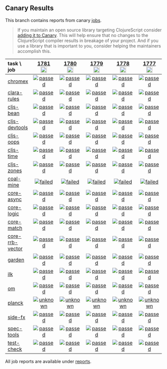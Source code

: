 ## Canary Results

This branch contains reports from canary [jobs](https://github.com/cljs-oss/canary/tree/jobs).

> If you maintain an open source library targeting ClojureScript consider [adding it to Canary](https://github.com/cljs-oss/canary/tree/master#how-to-participate). This will help ensure that no changes to the ClojureScript compiler results in breakage of your project. And if you use a library that is important to you, consider helping the maintainers accomplish this.

[//]: # (begin_overview_table)

| task \ job | <a href="reports/2021/05/18/job-001781-1.10.863-8ef4bd24" title="job #1781&#xA;&#xA;job&#xA;&#xA;requested by BinaryAge Bot (@babot) on 2021-05-18T11:53:31Z">1781<br/><img width=20 height=20 src="https://avatars.githubusercontent.com/u/1476765?v=4&s=60"></a> | <a href="reports/2021/05/17/job-001780-1.10.863-8ef4bd24" title="job #1780&#xA;&#xA;job&#xA;&#xA;requested by BinaryAge Bot (@babot) on 2021-05-17T11:09:34Z">1780<br/><img width=20 height=20 src="https://avatars.githubusercontent.com/u/1476765?v=4&s=60"></a> | <a href="reports/2021/05/15/job-001779-1.10.863-8ef4bd24" title="job #1779&#xA;&#xA;job&#xA;&#xA;requested by BinaryAge Bot (@babot) on 2021-05-15T11:09:18Z">1779<br/><img width=20 height=20 src="https://avatars.githubusercontent.com/u/1476765?v=4&s=60"></a> | <a href="reports/2021/05/14/job-001778-1.10.859-fc265c52" title="job #1778&#xA;&#xA;job&#xA;&#xA;requested by BinaryAge Bot (@babot) on 2021-05-14T11:09:10Z">1778<br/><img width=20 height=20 src="https://avatars.githubusercontent.com/u/1476765?v=4&s=60"></a> | <a href="reports/2021/05/13/job-001777-1.10.858-927f221f" title="job #1777&#xA;&#xA;job&#xA;&#xA;requested by BinaryAge Bot (@babot) on 2021-05-13T11:10:37Z">1777<br/><img width=20 height=20 src="https://avatars.githubusercontent.com/u/1476765?v=4&s=60"></a> | <a href="reports/2021/05/12/job-001776-1.10.857-d82b10a9" title="job #1776&#xA;&#xA;job&#xA;&#xA;requested by BinaryAge Bot (@babot) on 2021-05-12T11:09:21Z">1776<br/><img width=20 height=20 src="https://avatars.githubusercontent.com/u/1476765?v=4&s=60"></a> | <a href="reports/2021/05/11/job-001775-1.10.856-4a73bc8b" title="job #1775&#xA;&#xA;job&#xA;&#xA;requested by BinaryAge Bot (@babot) on 2021-05-11T11:07:53Z">1775<br/><img width=20 height=20 src="https://avatars.githubusercontent.com/u/1476765?v=4&s=60"></a> | <a href="reports/2021/05/10/job-001774-1.10.856-4a73bc8b" title="job #1774&#xA;&#xA;job&#xA;&#xA;requested by BinaryAge Bot (@babot) on 2021-05-10T11:07:56Z">1774<br/><img width=20 height=20 src="https://avatars.githubusercontent.com/u/1476765?v=4&s=60"></a> | <a href="reports/2021/05/09/job-001773-1.10.856-4a73bc8b" title="job #1773&#xA;&#xA;job&#xA;&#xA;requested by BinaryAge Bot (@babot) on 2021-05-09T11:07:43Z">1773<br/><img width=20 height=20 src="https://avatars.githubusercontent.com/u/1476765?v=4&s=60"></a> | <a href="reports/2021/05/08/job-001772-1.10.856-4a73bc8b" title="job #1772&#xA;&#xA;job&#xA;&#xA;requested by BinaryAge Bot (@babot) on 2021-05-08T11:07:47Z">1772<br/><img width=20 height=20 src="https://avatars.githubusercontent.com/u/1476765?v=4&s=60"></a> |
| :--- | :---: | :---: | :---: | :---: | :---: | :---: | :---: | :---: | :---: | :---: |
| [chromex](https://github.com/binaryage/chromex) | <a href="reports/2021/05/18/job-001781-1.10.863-8ef4bd24#-chromex"><img title="passed" src="http://box.binaryage.com/s-passed.svg"><a> | <a href="reports/2021/05/17/job-001780-1.10.863-8ef4bd24#-chromex"><img title="passed" src="http://box.binaryage.com/s-passed.svg"><a> | <a href="reports/2021/05/15/job-001779-1.10.863-8ef4bd24#-chromex"><img title="passed" src="http://box.binaryage.com/s-passed.svg"><a> | <a href="reports/2021/05/14/job-001778-1.10.859-fc265c52#-chromex"><img title="passed" src="http://box.binaryage.com/s-passed.svg"><a> | <a href="reports/2021/05/13/job-001777-1.10.858-927f221f#-chromex"><img title="passed" src="http://box.binaryage.com/s-passed.svg"><a> | <a href="reports/2021/05/12/job-001776-1.10.857-d82b10a9#-chromex"><img title="passed" src="http://box.binaryage.com/s-passed.svg"><a> | <a href="reports/2021/05/11/job-001775-1.10.856-4a73bc8b#-chromex"><img title="passed" src="http://box.binaryage.com/s-passed.svg"><a> | <a href="reports/2021/05/10/job-001774-1.10.856-4a73bc8b#-chromex"><img title="passed" src="http://box.binaryage.com/s-passed.svg"><a> | <a href="reports/2021/05/09/job-001773-1.10.856-4a73bc8b#-chromex"><img title="passed" src="http://box.binaryage.com/s-passed.svg"><a> | <a href="reports/2021/05/08/job-001772-1.10.856-4a73bc8b#-chromex"><img title="passed" src="http://box.binaryage.com/s-passed.svg"><a> |
| [clara-rules](https://github.com/cerner/clara-rules) | <a href="reports/2021/05/18/job-001781-1.10.863-8ef4bd24#-clara-rules"><img title="passed" src="http://box.binaryage.com/s-passed.svg"><a> | <a href="reports/2021/05/17/job-001780-1.10.863-8ef4bd24#-clara-rules"><img title="passed" src="http://box.binaryage.com/s-passed.svg"><a> | <a href="reports/2021/05/15/job-001779-1.10.863-8ef4bd24#-clara-rules"><img title="passed" src="http://box.binaryage.com/s-passed.svg"><a> | <a href="reports/2021/05/14/job-001778-1.10.859-fc265c52#-clara-rules"><img title="passed" src="http://box.binaryage.com/s-passed.svg"><a> | <a href="reports/2021/05/13/job-001777-1.10.858-927f221f#-clara-rules"><img title="passed" src="http://box.binaryage.com/s-passed.svg"><a> | <a href="reports/2021/05/12/job-001776-1.10.857-d82b10a9#-clara-rules"><img title="passed" src="http://box.binaryage.com/s-passed.svg"><a> | <a href="reports/2021/05/11/job-001775-1.10.856-4a73bc8b#-clara-rules"><img title="passed" src="http://box.binaryage.com/s-passed.svg"><a> | <a href="reports/2021/05/10/job-001774-1.10.856-4a73bc8b#-clara-rules"><img title="passed" src="http://box.binaryage.com/s-passed.svg"><a> | <a href="reports/2021/05/09/job-001773-1.10.856-4a73bc8b#-clara-rules"><img title="passed" src="http://box.binaryage.com/s-passed.svg"><a> | <a href="reports/2021/05/08/job-001772-1.10.856-4a73bc8b#-clara-rules"><img title="passed" src="http://box.binaryage.com/s-passed.svg"><a> |
| [cljs-bean](https://github.com/mfikes/cljs-bean) | <a href="reports/2021/05/18/job-001781-1.10.863-8ef4bd24#-cljs-bean"><img title="passed" src="http://box.binaryage.com/s-passed.svg"><a> | <a href="reports/2021/05/17/job-001780-1.10.863-8ef4bd24#-cljs-bean"><img title="passed" src="http://box.binaryage.com/s-passed.svg"><a> | <a href="reports/2021/05/15/job-001779-1.10.863-8ef4bd24#-cljs-bean"><img title="passed" src="http://box.binaryage.com/s-passed.svg"><a> | <a href="reports/2021/05/14/job-001778-1.10.859-fc265c52#-cljs-bean"><img title="passed" src="http://box.binaryage.com/s-passed.svg"><a> | <a href="reports/2021/05/13/job-001777-1.10.858-927f221f#-cljs-bean"><img title="passed" src="http://box.binaryage.com/s-passed.svg"><a> | <a href="reports/2021/05/12/job-001776-1.10.857-d82b10a9#-cljs-bean"><img title="passed" src="http://box.binaryage.com/s-passed.svg"><a> | <a href="reports/2021/05/11/job-001775-1.10.856-4a73bc8b#-cljs-bean"><img title="passed" src="http://box.binaryage.com/s-passed.svg"><a> | <a href="reports/2021/05/10/job-001774-1.10.856-4a73bc8b#-cljs-bean"><img title="passed" src="http://box.binaryage.com/s-passed.svg"><a> | <a href="reports/2021/05/09/job-001773-1.10.856-4a73bc8b#-cljs-bean"><img title="passed" src="http://box.binaryage.com/s-passed.svg"><a> | <a href="reports/2021/05/08/job-001772-1.10.856-4a73bc8b#-cljs-bean"><img title="passed" src="http://box.binaryage.com/s-passed.svg"><a> |
| [cljs-devtools](https://github.com/binaryage/cljs-devtools) | <a href="reports/2021/05/18/job-001781-1.10.863-8ef4bd24#-cljs-devtools"><img title="passed" src="http://box.binaryage.com/s-passed.svg"><a> | <a href="reports/2021/05/17/job-001780-1.10.863-8ef4bd24#-cljs-devtools"><img title="passed" src="http://box.binaryage.com/s-passed.svg"><a> | <a href="reports/2021/05/15/job-001779-1.10.863-8ef4bd24#-cljs-devtools"><img title="passed" src="http://box.binaryage.com/s-passed.svg"><a> | <a href="reports/2021/05/14/job-001778-1.10.859-fc265c52#-cljs-devtools"><img title="passed" src="http://box.binaryage.com/s-passed.svg"><a> | <a href="reports/2021/05/13/job-001777-1.10.858-927f221f#-cljs-devtools"><img title="passed" src="http://box.binaryage.com/s-passed.svg"><a> | <a href="reports/2021/05/12/job-001776-1.10.857-d82b10a9#-cljs-devtools"><img title="passed" src="http://box.binaryage.com/s-passed.svg"><a> | <a href="reports/2021/05/11/job-001775-1.10.856-4a73bc8b#-cljs-devtools"><img title="passed" src="http://box.binaryage.com/s-passed.svg"><a> | <a href="reports/2021/05/10/job-001774-1.10.856-4a73bc8b#-cljs-devtools"><img title="passed" src="http://box.binaryage.com/s-passed.svg"><a> | <a href="reports/2021/05/09/job-001773-1.10.856-4a73bc8b#-cljs-devtools"><img title="passed" src="http://box.binaryage.com/s-passed.svg"><a> | <a href="reports/2021/05/08/job-001772-1.10.856-4a73bc8b#-cljs-devtools"><img title="passed" src="http://box.binaryage.com/s-passed.svg"><a> |
| [cljs-oops](https://github.com/binaryage/cljs-oops) | <a href="reports/2021/05/18/job-001781-1.10.863-8ef4bd24#-cljs-oops"><img title="passed" src="http://box.binaryage.com/s-passed.svg"><a> | <a href="reports/2021/05/17/job-001780-1.10.863-8ef4bd24#-cljs-oops"><img title="passed" src="http://box.binaryage.com/s-passed.svg"><a> | <a href="reports/2021/05/15/job-001779-1.10.863-8ef4bd24#-cljs-oops"><img title="passed" src="http://box.binaryage.com/s-passed.svg"><a> | <a href="reports/2021/05/14/job-001778-1.10.859-fc265c52#-cljs-oops"><img title="passed" src="http://box.binaryage.com/s-passed.svg"><a> | <a href="reports/2021/05/13/job-001777-1.10.858-927f221f#-cljs-oops"><img title="passed" src="http://box.binaryage.com/s-passed.svg"><a> | <a href="reports/2021/05/12/job-001776-1.10.857-d82b10a9#-cljs-oops"><img title="passed" src="http://box.binaryage.com/s-passed.svg"><a> | <a href="reports/2021/05/11/job-001775-1.10.856-4a73bc8b#-cljs-oops"><img title="passed" src="http://box.binaryage.com/s-passed.svg"><a> | <a href="reports/2021/05/10/job-001774-1.10.856-4a73bc8b#-cljs-oops"><img title="passed" src="http://box.binaryage.com/s-passed.svg"><a> | <a href="reports/2021/05/09/job-001773-1.10.856-4a73bc8b#-cljs-oops"><img title="passed" src="http://box.binaryage.com/s-passed.svg"><a> | <a href="reports/2021/05/08/job-001772-1.10.856-4a73bc8b#-cljs-oops"><img title="passed" src="http://box.binaryage.com/s-passed.svg"><a> |
| [cljs-time](https://github.com/andrewmcveigh/cljs-time) | <a href="reports/2021/05/18/job-001781-1.10.863-8ef4bd24#-cljs-time"><img title="passed" src="http://box.binaryage.com/s-passed.svg"><a> | <a href="reports/2021/05/17/job-001780-1.10.863-8ef4bd24#-cljs-time"><img title="passed" src="http://box.binaryage.com/s-passed.svg"><a> | <a href="reports/2021/05/15/job-001779-1.10.863-8ef4bd24#-cljs-time"><img title="passed" src="http://box.binaryage.com/s-passed.svg"><a> | <a href="reports/2021/05/14/job-001778-1.10.859-fc265c52#-cljs-time"><img title="passed" src="http://box.binaryage.com/s-passed.svg"><a> | <a href="reports/2021/05/13/job-001777-1.10.858-927f221f#-cljs-time"><img title="passed" src="http://box.binaryage.com/s-passed.svg"><a> | <a href="reports/2021/05/12/job-001776-1.10.857-d82b10a9#-cljs-time"><img title="passed" src="http://box.binaryage.com/s-passed.svg"><a> | <a href="reports/2021/05/11/job-001775-1.10.856-4a73bc8b#-cljs-time"><img title="passed" src="http://box.binaryage.com/s-passed.svg"><a> | <a href="reports/2021/05/10/job-001774-1.10.856-4a73bc8b#-cljs-time"><img title="passed" src="http://box.binaryage.com/s-passed.svg"><a> | <a href="reports/2021/05/09/job-001773-1.10.856-4a73bc8b#-cljs-time"><img title="passed" src="http://box.binaryage.com/s-passed.svg"><a> | <a href="reports/2021/05/08/job-001772-1.10.856-4a73bc8b#-cljs-time"><img title="passed" src="http://box.binaryage.com/s-passed.svg"><a> |
| [cljs-zones](https://github.com/binaryage/cljs-zones) | <a href="reports/2021/05/18/job-001781-1.10.863-8ef4bd24#-cljs-zones"><img title="passed" src="http://box.binaryage.com/s-passed.svg"><a> | <a href="reports/2021/05/17/job-001780-1.10.863-8ef4bd24#-cljs-zones"><img title="passed" src="http://box.binaryage.com/s-passed.svg"><a> | <a href="reports/2021/05/15/job-001779-1.10.863-8ef4bd24#-cljs-zones"><img title="passed" src="http://box.binaryage.com/s-passed.svg"><a> | <a href="reports/2021/05/14/job-001778-1.10.859-fc265c52#-cljs-zones"><img title="passed" src="http://box.binaryage.com/s-passed.svg"><a> | <a href="reports/2021/05/13/job-001777-1.10.858-927f221f#-cljs-zones"><img title="passed" src="http://box.binaryage.com/s-passed.svg"><a> | <a href="reports/2021/05/12/job-001776-1.10.857-d82b10a9#-cljs-zones"><img title="passed" src="http://box.binaryage.com/s-passed.svg"><a> | <a href="reports/2021/05/11/job-001775-1.10.856-4a73bc8b#-cljs-zones"><img title="passed" src="http://box.binaryage.com/s-passed.svg"><a> | <a href="reports/2021/05/10/job-001774-1.10.856-4a73bc8b#-cljs-zones"><img title="passed" src="http://box.binaryage.com/s-passed.svg"><a> | <a href="reports/2021/05/09/job-001773-1.10.856-4a73bc8b#-cljs-zones"><img title="passed" src="http://box.binaryage.com/s-passed.svg"><a> | <a href="reports/2021/05/08/job-001772-1.10.856-4a73bc8b#-cljs-zones"><img title="passed" src="http://box.binaryage.com/s-passed.svg"><a> |
| [coal-mine](https://github.com/mfikes/coal-mine) | <a href="reports/2021/05/18/job-001781-1.10.863-8ef4bd24#-coal-mine"><img title="failed" src="http://box.binaryage.com/s-failed.svg"><a> | <a href="reports/2021/05/17/job-001780-1.10.863-8ef4bd24#-coal-mine"><img title="failed" src="http://box.binaryage.com/s-failed.svg"><a> | <a href="reports/2021/05/15/job-001779-1.10.863-8ef4bd24#-coal-mine"><img title="failed" src="http://box.binaryage.com/s-failed.svg"><a> | <a href="reports/2021/05/14/job-001778-1.10.859-fc265c52#-coal-mine"><img title="failed" src="http://box.binaryage.com/s-failed.svg"><a> | <a href="reports/2021/05/13/job-001777-1.10.858-927f221f#-coal-mine"><img title="failed" src="http://box.binaryage.com/s-failed.svg"><a> | <a href="reports/2021/05/12/job-001776-1.10.857-d82b10a9#-coal-mine"><img title="passed" src="http://box.binaryage.com/s-passed.svg"><a> | <a href="reports/2021/05/11/job-001775-1.10.856-4a73bc8b#-coal-mine"><img title="failed" src="http://box.binaryage.com/s-failed.svg"><a> | <a href="reports/2021/05/10/job-001774-1.10.856-4a73bc8b#-coal-mine"><img title="passed" src="http://box.binaryage.com/s-passed.svg"><a> | <a href="reports/2021/05/09/job-001773-1.10.856-4a73bc8b#-coal-mine"><img title="passed" src="http://box.binaryage.com/s-passed.svg"><a> | <a href="reports/2021/05/08/job-001772-1.10.856-4a73bc8b#-coal-mine"><img title="passed" src="http://box.binaryage.com/s-passed.svg"><a> |
| [core-async](https://github.com/clojure/core.async) | <a href="reports/2021/05/18/job-001781-1.10.863-8ef4bd24#-core-async"><img title="passed" src="http://box.binaryage.com/s-passed.svg"><a> | <a href="reports/2021/05/17/job-001780-1.10.863-8ef4bd24#-core-async"><img title="passed" src="http://box.binaryage.com/s-passed.svg"><a> | <a href="reports/2021/05/15/job-001779-1.10.863-8ef4bd24#-core-async"><img title="passed" src="http://box.binaryage.com/s-passed.svg"><a> | <a href="reports/2021/05/14/job-001778-1.10.859-fc265c52#-core-async"><img title="passed" src="http://box.binaryage.com/s-passed.svg"><a> | <a href="reports/2021/05/13/job-001777-1.10.858-927f221f#-core-async"><img title="passed" src="http://box.binaryage.com/s-passed.svg"><a> | <a href="reports/2021/05/12/job-001776-1.10.857-d82b10a9#-core-async"><img title="passed" src="http://box.binaryage.com/s-passed.svg"><a> | <a href="reports/2021/05/11/job-001775-1.10.856-4a73bc8b#-core-async"><img title="passed" src="http://box.binaryage.com/s-passed.svg"><a> | <a href="reports/2021/05/10/job-001774-1.10.856-4a73bc8b#-core-async"><img title="passed" src="http://box.binaryage.com/s-passed.svg"><a> | <a href="reports/2021/05/09/job-001773-1.10.856-4a73bc8b#-core-async"><img title="passed" src="http://box.binaryage.com/s-passed.svg"><a> | <a href="reports/2021/05/08/job-001772-1.10.856-4a73bc8b#-core-async"><img title="passed" src="http://box.binaryage.com/s-passed.svg"><a> |
| [core-logic](https://github.com/clojure/core.logic) | <a href="reports/2021/05/18/job-001781-1.10.863-8ef4bd24#-core-logic"><img title="passed" src="http://box.binaryage.com/s-passed.svg"><a> | <a href="reports/2021/05/17/job-001780-1.10.863-8ef4bd24#-core-logic"><img title="passed" src="http://box.binaryage.com/s-passed.svg"><a> | <a href="reports/2021/05/15/job-001779-1.10.863-8ef4bd24#-core-logic"><img title="passed" src="http://box.binaryage.com/s-passed.svg"><a> | <a href="reports/2021/05/14/job-001778-1.10.859-fc265c52#-core-logic"><img title="passed" src="http://box.binaryage.com/s-passed.svg"><a> | <a href="reports/2021/05/13/job-001777-1.10.858-927f221f#-core-logic"><img title="passed" src="http://box.binaryage.com/s-passed.svg"><a> | <a href="reports/2021/05/12/job-001776-1.10.857-d82b10a9#-core-logic"><img title="passed" src="http://box.binaryage.com/s-passed.svg"><a> | <a href="reports/2021/05/11/job-001775-1.10.856-4a73bc8b#-core-logic"><img title="passed" src="http://box.binaryage.com/s-passed.svg"><a> | <a href="reports/2021/05/10/job-001774-1.10.856-4a73bc8b#-core-logic"><img title="passed" src="http://box.binaryage.com/s-passed.svg"><a> | <a href="reports/2021/05/09/job-001773-1.10.856-4a73bc8b#-core-logic"><img title="passed" src="http://box.binaryage.com/s-passed.svg"><a> | <a href="reports/2021/05/08/job-001772-1.10.856-4a73bc8b#-core-logic"><img title="passed" src="http://box.binaryage.com/s-passed.svg"><a> |
| [core-match](https://github.com/clojure/core.match) | <a href="reports/2021/05/18/job-001781-1.10.863-8ef4bd24#-core-match"><img title="passed" src="http://box.binaryage.com/s-passed.svg"><a> | <a href="reports/2021/05/17/job-001780-1.10.863-8ef4bd24#-core-match"><img title="passed" src="http://box.binaryage.com/s-passed.svg"><a> | <a href="reports/2021/05/15/job-001779-1.10.863-8ef4bd24#-core-match"><img title="passed" src="http://box.binaryage.com/s-passed.svg"><a> | <a href="reports/2021/05/14/job-001778-1.10.859-fc265c52#-core-match"><img title="passed" src="http://box.binaryage.com/s-passed.svg"><a> | <a href="reports/2021/05/13/job-001777-1.10.858-927f221f#-core-match"><img title="passed" src="http://box.binaryage.com/s-passed.svg"><a> | <a href="reports/2021/05/12/job-001776-1.10.857-d82b10a9#-core-match"><img title="passed" src="http://box.binaryage.com/s-passed.svg"><a> | <a href="reports/2021/05/11/job-001775-1.10.856-4a73bc8b#-core-match"><img title="passed" src="http://box.binaryage.com/s-passed.svg"><a> | <a href="reports/2021/05/10/job-001774-1.10.856-4a73bc8b#-core-match"><img title="passed" src="http://box.binaryage.com/s-passed.svg"><a> | <a href="reports/2021/05/09/job-001773-1.10.856-4a73bc8b#-core-match"><img title="passed" src="http://box.binaryage.com/s-passed.svg"><a> | <a href="reports/2021/05/08/job-001772-1.10.856-4a73bc8b#-core-match"><img title="passed" src="http://box.binaryage.com/s-passed.svg"><a> |
| [core-rrb-vector](https://github.com/clojure/core.rrb-vector) | <a href="reports/2021/05/18/job-001781-1.10.863-8ef4bd24#-core-rrb-vector"><img title="passed" src="http://box.binaryage.com/s-passed.svg"><a> | <a href="reports/2021/05/17/job-001780-1.10.863-8ef4bd24#-core-rrb-vector"><img title="passed" src="http://box.binaryage.com/s-passed.svg"><a> | <a href="reports/2021/05/15/job-001779-1.10.863-8ef4bd24#-core-rrb-vector"><img title="passed" src="http://box.binaryage.com/s-passed.svg"><a> | <a href="reports/2021/05/14/job-001778-1.10.859-fc265c52#-core-rrb-vector"><img title="passed" src="http://box.binaryage.com/s-passed.svg"><a> | <a href="reports/2021/05/13/job-001777-1.10.858-927f221f#-core-rrb-vector"><img title="passed" src="http://box.binaryage.com/s-passed.svg"><a> | <a href="reports/2021/05/12/job-001776-1.10.857-d82b10a9#-core-rrb-vector"><img title="passed" src="http://box.binaryage.com/s-passed.svg"><a> | <a href="reports/2021/05/11/job-001775-1.10.856-4a73bc8b#-core-rrb-vector"><img title="passed" src="http://box.binaryage.com/s-passed.svg"><a> | <a href="reports/2021/05/10/job-001774-1.10.856-4a73bc8b#-core-rrb-vector"><img title="passed" src="http://box.binaryage.com/s-passed.svg"><a> | <a href="reports/2021/05/09/job-001773-1.10.856-4a73bc8b#-core-rrb-vector"><img title="passed" src="http://box.binaryage.com/s-passed.svg"><a> | <a href="reports/2021/05/08/job-001772-1.10.856-4a73bc8b#-core-rrb-vector"><img title="passed" src="http://box.binaryage.com/s-passed.svg"><a> |
| [garden](https://github.com/noprompt/garden) | <a href="reports/2021/05/18/job-001781-1.10.863-8ef4bd24#-garden"><img title="passed" src="http://box.binaryage.com/s-passed.svg"><a> | <a href="reports/2021/05/17/job-001780-1.10.863-8ef4bd24#-garden"><img title="passed" src="http://box.binaryage.com/s-passed.svg"><a> | <a href="reports/2021/05/15/job-001779-1.10.863-8ef4bd24#-garden"><img title="passed" src="http://box.binaryage.com/s-passed.svg"><a> | <a href="reports/2021/05/14/job-001778-1.10.859-fc265c52#-garden"><img title="passed" src="http://box.binaryage.com/s-passed.svg"><a> | <a href="reports/2021/05/13/job-001777-1.10.858-927f221f#-garden"><img title="passed" src="http://box.binaryage.com/s-passed.svg"><a> | <a href="reports/2021/05/12/job-001776-1.10.857-d82b10a9#-garden"><img title="passed" src="http://box.binaryage.com/s-passed.svg"><a> | <a href="reports/2021/05/11/job-001775-1.10.856-4a73bc8b#-garden"><img title="passed" src="http://box.binaryage.com/s-passed.svg"><a> | <a href="reports/2021/05/10/job-001774-1.10.856-4a73bc8b#-garden"><img title="passed" src="http://box.binaryage.com/s-passed.svg"><a> | <a href="reports/2021/05/09/job-001773-1.10.856-4a73bc8b#-garden"><img title="passed" src="http://box.binaryage.com/s-passed.svg"><a> | <a href="reports/2021/05/08/job-001772-1.10.856-4a73bc8b#-garden"><img title="passed" src="http://box.binaryage.com/s-passed.svg"><a> |
| [ilk](https://github.com/mfikes/ilk) | <a href="reports/2021/05/18/job-001781-1.10.863-8ef4bd24#-ilk"><img title="passed" src="http://box.binaryage.com/s-passed.svg"><a> | <a href="reports/2021/05/17/job-001780-1.10.863-8ef4bd24#-ilk"><img title="passed" src="http://box.binaryage.com/s-passed.svg"><a> | <a href="reports/2021/05/15/job-001779-1.10.863-8ef4bd24#-ilk"><img title="passed" src="http://box.binaryage.com/s-passed.svg"><a> | <a href="reports/2021/05/14/job-001778-1.10.859-fc265c52#-ilk"><img title="passed" src="http://box.binaryage.com/s-passed.svg"><a> | <a href="reports/2021/05/13/job-001777-1.10.858-927f221f#-ilk"><img title="passed" src="http://box.binaryage.com/s-passed.svg"><a> | <a href="reports/2021/05/12/job-001776-1.10.857-d82b10a9#-ilk"><img title="passed" src="http://box.binaryage.com/s-passed.svg"><a> | <a href="reports/2021/05/11/job-001775-1.10.856-4a73bc8b#-ilk"><img title="passed" src="http://box.binaryage.com/s-passed.svg"><a> | <a href="reports/2021/05/10/job-001774-1.10.856-4a73bc8b#-ilk"><img title="passed" src="http://box.binaryage.com/s-passed.svg"><a> | <a href="reports/2021/05/09/job-001773-1.10.856-4a73bc8b#-ilk"><img title="passed" src="http://box.binaryage.com/s-passed.svg"><a> | <a href="reports/2021/05/08/job-001772-1.10.856-4a73bc8b#-ilk"><img title="passed" src="http://box.binaryage.com/s-passed.svg"><a> |
| [om](https://github.com/omcljs/om) | <a href="reports/2021/05/18/job-001781-1.10.863-8ef4bd24#-om"><img title="passed" src="http://box.binaryage.com/s-passed.svg"><a> | <a href="reports/2021/05/17/job-001780-1.10.863-8ef4bd24#-om"><img title="passed" src="http://box.binaryage.com/s-passed.svg"><a> | <a href="reports/2021/05/15/job-001779-1.10.863-8ef4bd24#-om"><img title="passed" src="http://box.binaryage.com/s-passed.svg"><a> | <a href="reports/2021/05/14/job-001778-1.10.859-fc265c52#-om"><img title="passed" src="http://box.binaryage.com/s-passed.svg"><a> | <a href="reports/2021/05/13/job-001777-1.10.858-927f221f#-om"><img title="passed" src="http://box.binaryage.com/s-passed.svg"><a> | <a href="reports/2021/05/12/job-001776-1.10.857-d82b10a9#-om"><img title="passed" src="http://box.binaryage.com/s-passed.svg"><a> | <a href="reports/2021/05/11/job-001775-1.10.856-4a73bc8b#-om"><img title="passed" src="http://box.binaryage.com/s-passed.svg"><a> | <a href="reports/2021/05/10/job-001774-1.10.856-4a73bc8b#-om"><img title="passed" src="http://box.binaryage.com/s-passed.svg"><a> | <a href="reports/2021/05/09/job-001773-1.10.856-4a73bc8b#-om"><img title="passed" src="http://box.binaryage.com/s-passed.svg"><a> | <a href="reports/2021/05/08/job-001772-1.10.856-4a73bc8b#-om"><img title="passed" src="http://box.binaryage.com/s-passed.svg"><a> |
| [planck](https://github.com/planck-repl/planck) | <a href="reports/2021/05/18/job-001781-1.10.863-8ef4bd24#-planck"><img title="unknown" src="http://box.binaryage.com/s-unknown.svg"><a> | <a href="reports/2021/05/17/job-001780-1.10.863-8ef4bd24#-planck"><img title="unknown" src="http://box.binaryage.com/s-unknown.svg"><a> | <a href="reports/2021/05/15/job-001779-1.10.863-8ef4bd24#-planck"><img title="unknown" src="http://box.binaryage.com/s-unknown.svg"><a> | <a href="reports/2021/05/14/job-001778-1.10.859-fc265c52#-planck"><img title="unknown" src="http://box.binaryage.com/s-unknown.svg"><a> | <a href="reports/2021/05/13/job-001777-1.10.858-927f221f#-planck"><img title="unknown" src="http://box.binaryage.com/s-unknown.svg"><a> | <a href="reports/2021/05/12/job-001776-1.10.857-d82b10a9#-planck"><img title="unknown" src="http://box.binaryage.com/s-unknown.svg"><a> | <a href="reports/2021/05/11/job-001775-1.10.856-4a73bc8b#-planck"><img title="unknown" src="http://box.binaryage.com/s-unknown.svg"><a> | <a href="reports/2021/05/10/job-001774-1.10.856-4a73bc8b#-planck"><img title="unknown" src="http://box.binaryage.com/s-unknown.svg"><a> | <a href="reports/2021/05/09/job-001773-1.10.856-4a73bc8b#-planck"><img title="unknown" src="http://box.binaryage.com/s-unknown.svg"><a> | <a href="reports/2021/05/08/job-001772-1.10.856-4a73bc8b#-planck"><img title="unknown" src="http://box.binaryage.com/s-unknown.svg"><a> |
| [side-fx](https://github.com/cljsrn/side-fx) | <a href="reports/2021/05/18/job-001781-1.10.863-8ef4bd24#-side-fx"><img title="passed" src="http://box.binaryage.com/s-passed.svg"><a> | <a href="reports/2021/05/17/job-001780-1.10.863-8ef4bd24#-side-fx"><img title="passed" src="http://box.binaryage.com/s-passed.svg"><a> | <a href="reports/2021/05/15/job-001779-1.10.863-8ef4bd24#-side-fx"><img title="passed" src="http://box.binaryage.com/s-passed.svg"><a> | <a href="reports/2021/05/14/job-001778-1.10.859-fc265c52#-side-fx"><img title="passed" src="http://box.binaryage.com/s-passed.svg"><a> | <a href="reports/2021/05/13/job-001777-1.10.858-927f221f#-side-fx"><img title="passed" src="http://box.binaryage.com/s-passed.svg"><a> | <a href="reports/2021/05/12/job-001776-1.10.857-d82b10a9#-side-fx"><img title="passed" src="http://box.binaryage.com/s-passed.svg"><a> | <a href="reports/2021/05/11/job-001775-1.10.856-4a73bc8b#-side-fx"><img title="passed" src="http://box.binaryage.com/s-passed.svg"><a> | <a href="reports/2021/05/10/job-001774-1.10.856-4a73bc8b#-side-fx"><img title="passed" src="http://box.binaryage.com/s-passed.svg"><a> | <a href="reports/2021/05/09/job-001773-1.10.856-4a73bc8b#-side-fx"><img title="passed" src="http://box.binaryage.com/s-passed.svg"><a> | <a href="reports/2021/05/08/job-001772-1.10.856-4a73bc8b#-side-fx"><img title="passed" src="http://box.binaryage.com/s-passed.svg"><a> |
| [spec-tools](https://github.com/metosin/spec-tools) | <a href="reports/2021/05/18/job-001781-1.10.863-8ef4bd24#-spec-tools"><img title="passed" src="http://box.binaryage.com/s-passed.svg"><a> | <a href="reports/2021/05/17/job-001780-1.10.863-8ef4bd24#-spec-tools"><img title="passed" src="http://box.binaryage.com/s-passed.svg"><a> | <a href="reports/2021/05/15/job-001779-1.10.863-8ef4bd24#-spec-tools"><img title="passed" src="http://box.binaryage.com/s-passed.svg"><a> | <a href="reports/2021/05/14/job-001778-1.10.859-fc265c52#-spec-tools"><img title="passed" src="http://box.binaryage.com/s-passed.svg"><a> | <a href="reports/2021/05/13/job-001777-1.10.858-927f221f#-spec-tools"><img title="passed" src="http://box.binaryage.com/s-passed.svg"><a> | <a href="reports/2021/05/12/job-001776-1.10.857-d82b10a9#-spec-tools"><img title="passed" src="http://box.binaryage.com/s-passed.svg"><a> | <a href="reports/2021/05/11/job-001775-1.10.856-4a73bc8b#-spec-tools"><img title="passed" src="http://box.binaryage.com/s-passed.svg"><a> | <a href="reports/2021/05/10/job-001774-1.10.856-4a73bc8b#-spec-tools"><img title="passed" src="http://box.binaryage.com/s-passed.svg"><a> | <a href="reports/2021/05/09/job-001773-1.10.856-4a73bc8b#-spec-tools"><img title="passed" src="http://box.binaryage.com/s-passed.svg"><a> | <a href="reports/2021/05/08/job-001772-1.10.856-4a73bc8b#-spec-tools"><img title="passed" src="http://box.binaryage.com/s-passed.svg"><a> |
| [test-check](https://github.com/clojure/test.check) | <a href="reports/2021/05/18/job-001781-1.10.863-8ef4bd24#-test-check"><img title="passed" src="http://box.binaryage.com/s-passed.svg"><a> | <a href="reports/2021/05/17/job-001780-1.10.863-8ef4bd24#-test-check"><img title="passed" src="http://box.binaryage.com/s-passed.svg"><a> | <a href="reports/2021/05/15/job-001779-1.10.863-8ef4bd24#-test-check"><img title="passed" src="http://box.binaryage.com/s-passed.svg"><a> | <a href="reports/2021/05/14/job-001778-1.10.859-fc265c52#-test-check"><img title="passed" src="http://box.binaryage.com/s-passed.svg"><a> | <a href="reports/2021/05/13/job-001777-1.10.858-927f221f#-test-check"><img title="passed" src="http://box.binaryage.com/s-passed.svg"><a> | <a href="reports/2021/05/12/job-001776-1.10.857-d82b10a9#-test-check"><img title="passed" src="http://box.binaryage.com/s-passed.svg"><a> | <a href="reports/2021/05/11/job-001775-1.10.856-4a73bc8b#-test-check"><img title="passed" src="http://box.binaryage.com/s-passed.svg"><a> | <a href="reports/2021/05/10/job-001774-1.10.856-4a73bc8b#-test-check"><img title="passed" src="http://box.binaryage.com/s-passed.svg"><a> | <a href="reports/2021/05/09/job-001773-1.10.856-4a73bc8b#-test-check"><img title="passed" src="http://box.binaryage.com/s-passed.svg"><a> | <a href="reports/2021/05/08/job-001772-1.10.856-4a73bc8b#-test-check"><img title="passed" src="http://box.binaryage.com/s-passed.svg"><a> |

[//]: # (end_overview_table)

All job reports are available under [reports](reports).
